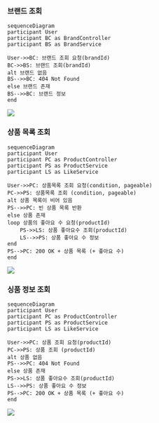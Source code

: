 ### 브랜드 조회
    sequenceDiagram
    participant User
    participant BC as BrandController
    participant BS as BrandService
    
    User->>BC: 브랜드 조회 요청(brandId)
    BC->>BS: 브랜드 조회(brandId)
    alt 브랜드 없음
    BS-->>BC: 404 Not Found
    else 브랜드 존재
    BS-->>BC: 브랜드 정보
    end

[![](https://mermaid.ink/img/pako:eNptkU9PwjAYxr9K8540ATLWMkYPHDZj4sXL4sXsUtcCS_YHu86ohKsnbmpMCBK9a2KUg99p8zu4MSAI9tD0fd_f8zxNOwIv5gIooGIl4jIVkSeOfNaXLHSjsjlkUvmeP2SRQmeJkPtdy0YsQZZkEbfjSMk4CP7FnA3mCHnle6Jiqr20rne7lk1R9j3J5rPsfoby14-f6QTl04f88_3gopSe8MNKYNkl7uzjOxwL1DbydJc_T1YOTn2VSDSCTmOFjuM04tVQBIn4Y73I52-7uq35y2P2tVhJIw416EufA-2xwqcGoZAhK2sYlYwLaiBC4QItjlz0WBooF9xoXOiKtzqP4xCokmmhlHHaH6yLdMiZWn_PxlwWgULaxd0V0KZmGPrSBegIroHqptbQ2xrRO0THJsZmDW6A4laDGLjTwobRbGKT6Ma4BrfLXK1haphgYhKzbbaIpuHxL5QbxYw?type=png)](https://mermaid.live/edit#pako:eNptkU9PwjAYxr9K8540ATLWMkYPHDZj4sXL4sXsUtcCS_YHu86ohKsnbmpMCBK9a2KUg99p8zu4MSAI9tD0fd_f8zxNOwIv5gIooGIl4jIVkSeOfNaXLHSjsjlkUvmeP2SRQmeJkPtdy0YsQZZkEbfjSMk4CP7FnA3mCHnle6Jiqr20rne7lk1R9j3J5rPsfoby14-f6QTl04f88_3gopSe8MNKYNkl7uzjOxwL1DbydJc_T1YOTn2VSDSCTmOFjuM04tVQBIn4Y73I52-7uq35y2P2tVhJIw416EufA-2xwqcGoZAhK2sYlYwLaiBC4QItjlz0WBooF9xoXOiKtzqP4xCokmmhlHHaH6yLdMiZWn_PxlwWgULaxd0V0KZmGPrSBegIroHqptbQ2xrRO0THJsZmDW6A4laDGLjTwobRbGKT6Ma4BrfLXK1haphgYhKzbbaIpuHxL5QbxYw)

### 상품 목록 조회
    sequenceDiagram
    participant User
    participant PC as ProductController
    participant PS as ProductService
    participant LS as LikeService

    User->>PC: 상품목록 조회 요청(condition, pageable)
    PC->>PS: 상품목록 조회 (condition, pageable)
    alt 상품 목록이 비어 있음
    PS-->>PC: 빈 상품 목록 반환
    else 상품 존재
    loop 상품의 좋아요 수 요청(productId)
        PS->>LS: 상품 좋아요수 조회(productId)
        LS-->>PS: 상품 좋아요 수 정보
    end
    PS-->PC: 200 OK + 상품 목록 (+ 좋아요 수)
    end

[![](https://mermaid.ink/img/pako:eNp9kk9v0zAYxr-K9Z42LavSxM2yHHoJF0QlKlVcUC4m8bqIxA6ug4CqB8QOldgJMVQmdaLcQCBN0Ms-U9zvgPOnZaUVOVjx6-f3vO9jeQwhjyh4MKIvcspC-iAmQ0HSgCH9ZUTIOIwzwiR6MqJit9r3ERmhvuBRHkqfMyl4kuwVDu4JB1S8jEO6q-pVql78nG5J6rWc4Ljb7fseUu_erj5Mi-_fisUcqcXt6voSqeuP6tfPg5CzKJYxZ4Z2HlLyLKGHNd_3S3qwn_4PRxLZIKhm1HyJirsL9WmJ1M1UzS8b_8FxM15xN90mUHE7W32e1TqajOj6WC2W6uZHXU84z5q6ms-Q-vpeXV3oVEhNZ-t0mSjv72HUjNa07XZ7m1h_uQqr0mmM73C9etw9YN3wy1Xxe9lMzKJ7EcuElmmix4_Q0T8xD462XQ43PBgwFHEE3hnR8Q1IqUhJuYdxqQlAntOUBuDp34iekTyRAQRsojn9Mp5ynoInRa5JwfPh-XqTZxGR60e7MRe6IRU-z5kEr93G2KlcwBvDK_As12xZJya2TrFlu7btGvAaPLvTwo592rEdp922XWw5EwPeVH3Nlmva2MYudk_cDjZNPPkD6VZE4w?type=png)](https://mermaid.live/edit#pako:eNp9kk9v0zAYxr-K9Z42LavSxM2yHHoJF0QlKlVcUC4m8bqIxA6ug4CqB8QOldgJMVQmdaLcQCBN0Ms-U9zvgPOnZaUVOVjx6-f3vO9jeQwhjyh4MKIvcspC-iAmQ0HSgCH9ZUTIOIwzwiR6MqJit9r3ERmhvuBRHkqfMyl4kuwVDu4JB1S8jEO6q-pVql78nG5J6rWc4Ljb7fseUu_erj5Mi-_fisUcqcXt6voSqeuP6tfPg5CzKJYxZ4Z2HlLyLKGHNd_3S3qwn_4PRxLZIKhm1HyJirsL9WmJ1M1UzS8b_8FxM15xN90mUHE7W32e1TqajOj6WC2W6uZHXU84z5q6ms-Q-vpeXV3oVEhNZ-t0mSjv72HUjNa07XZ7m1h_uQqr0mmM73C9etw9YN3wy1Xxe9lMzKJ7EcuElmmix4_Q0T8xD462XQ43PBgwFHEE3hnR8Q1IqUhJuYdxqQlAntOUBuDp34iekTyRAQRsojn9Mp5ynoInRa5JwfPh-XqTZxGR60e7MRe6IRU-z5kEr93G2KlcwBvDK_As12xZJya2TrFlu7btGvAaPLvTwo592rEdp922XWw5EwPeVH3Nlmva2MYudk_cDjZNPPkD6VZE4w)


### 싱품 정보 조회

    sequenceDiagram
    participant User
    participant PC as ProductController
    participant PS as ProductService
    participant LS as LikeService

    User->>PC: 상품 조회 요청(productId)
    PC->>PS: 상품 조회 (productId)
    alt 상품 없음
    PS-->>PC: 404 Not Found
    else 상품 존재
    PS->>LS: 상품 좋아요수 조회(productId)
    LS-->>PS: 상품 좋아요 수 정보
    PS-->PC: 200 OK + 상품 목록 (+ 좋아요 수)
    end

[![](https://mermaid.ink/img/pako:eNptkkFLwzAYhv9K-E7K5siabNYcdqkI4tDB8CK9hDbOYtvMLBV17CCKCO4kiiIo6k1REPVfrf4H23Wbm1sOIV_yvN_7kqQNjnQFMGiJvUiEjlj2eEPxwA5RMppcac_xmjzUaLMl1PRuzUK8hWpKupGjLRlqJX1_JlgfA-tC7XuOmKaqfarq7YoJJJvTBAuVSs1iKD45_rk8R_HTx89dF8V3V_Hn-1wza77qzmd8zUrp-n96iuO-HiE3Z_F9dyCvLwzcKKZoXWq0IqPQzQ6F3xJ_fb_jh7eRqFKpjnk-X8TXp2nA89tBgCn_amY0Q4T6qsfr3tf3WKY0koEx2lhDuaGk9_rSe7pHc7lJ8cBBhC7koaE8F9g2T6LnIRAq4GkN7ZSxQe-IQNjAkqUrtnnkaxvssJPokpfZkjIAplWUKJWMGjvDImq6XA8_zai5SgyFspLr0sBoqd8CWBsOgBkmLhiLmBpL1CAmIWYeDoGRUoGWyVKJlMvFIjGpUe7k4ahvigsmJpRQk5qLZoliTDu_SJsAew?type=png)](https://mermaid.live/edit#pako:eNptkkFLwzAYhv9K-E7K5siabNYcdqkI4tDB8CK9hDbOYtvMLBV17CCKCO4kiiIo6k1REPVfrf4H23Wbm1sOIV_yvN_7kqQNjnQFMGiJvUiEjlj2eEPxwA5RMppcac_xmjzUaLMl1PRuzUK8hWpKupGjLRlqJX1_JlgfA-tC7XuOmKaqfarq7YoJJJvTBAuVSs1iKD45_rk8R_HTx89dF8V3V_Hn-1wza77qzmd8zUrp-n96iuO-HiE3Z_F9dyCvLwzcKKZoXWq0IqPQzQ6F3xJ_fb_jh7eRqFKpjnk-X8TXp2nA89tBgCn_amY0Q4T6qsfr3tf3WKY0koEx2lhDuaGk9_rSe7pHc7lJ8cBBhC7koaE8F9g2T6LnIRAq4GkN7ZSxQe-IQNjAkqUrtnnkaxvssJPokpfZkjIAplWUKJWMGjvDImq6XA8_zai5SgyFspLr0sBoqd8CWBsOgBkmLhiLmBpL1CAmIWYeDoGRUoGWyVKJlMvFIjGpUe7k4ahvigsmJpRQk5qLZoliTDu_SJsAew)